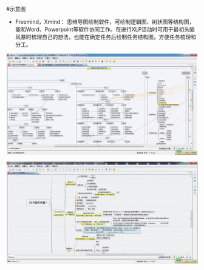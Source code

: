 #示意图
* Freemind，Xmind：
思维导图绘制软件，可绘制逻辑图、树状图等结构图，能和Word、Powerpoint等软件协同工作。在进行XLP活动时可用于最初头脑风暴时梳理自己的想法，也能在确定任务后绘制任务结构图，方便任务梳理和分工。


![0](../assets/digitized_tools/diagram/00.jpg)

![0](../assets/digitized_tools/diagram/01.jpg)
